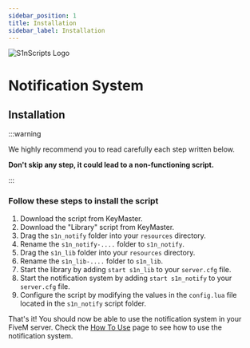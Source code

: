 ```yaml
---
sidebar_position: 1
title: Installation
sidebar_label: Installation
---
```


![S1nScripts Logo](https://forum.cfx.re/uploads/default/original/4X/7/1/8/718c6f28a9b5ab0dc33bf79288bcb418e7684326.jpeg)

# Notification System 
## Installation

:::warning

We highly recommend you to read carefully each step written below.

**Don't skip any step, it could lead to a non-functioning script.**

:::

### Follow these steps to install the script

1. Download the script from KeyMaster.
2. Download the "Library" script from KeyMaster.
3. Drag the `s1n_notify` folder into your `resources` directory.
4. Rename the `s1n_notify-....` folder to `s1n_notify`.
5. Drag the `s1n_lib` folder into your `resources` directory.
6. Rename the `s1n_lib-....` folder to `s1n_lib`.
7. Start the library by adding `start s1n_lib` to your `server.cfg` file.
8. Start the notification system by adding `start s1n_notify` to your `server.cfg` file.
9. Configure the script by modifying the values in the `config.lua` file located in the `s1n_notify` script folder.


That's it! 
You should now be able to use the notification system in your FiveM server. Check the <a href="how-to-use">How To Use</a> page to see how to use the notification system.